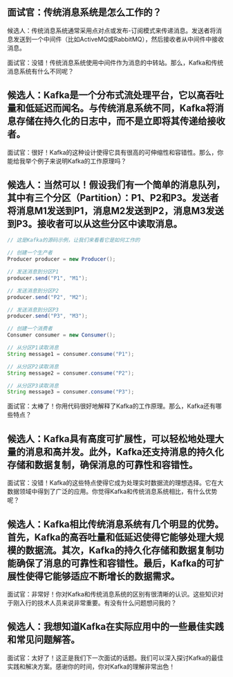 
## 面试官：传统消息系统是怎么工作的？

候选人：传统消息系统通常采用点对点或发布-订阅模式来传递消息。发送者将消息发送到一个中间件（比如ActiveMQ或RabbitMQ），然后接收者从中间件中接收消息。

面试官：没错！传统消息系统使用中间件作为消息的中转站。那么，Kafka和传统消息系统有什么不同呢？

## 候选人：Kafka是一个分布式流处理平台，它以高吞吐量和低延迟而闻名。与传统消息系统不同，Kafka将消息存储在持久化的日志中，而不是立即将其传递给接收者。

面试官：很好！Kafka的这种设计使得它具有很高的可伸缩性和容错性。那么，你能给我举个例子来说明Kafka的工作原理吗？

## 候选人：当然可以！假设我们有一个简单的消息队列，其中有三个分区（Partition）：P1、P2和P3。发送者将消息M1发送到P1，消息M2发送到P2，消息M3发送到P3。接收者可以从这些分区中读取消息。

```java
// 这是Kafka的源码示例，让我们来看看它是如何工作的

// 创建一个生产者
Producer producer = new Producer();

// 发送消息到分区P1
producer.send("P1", "M1");

// 发送消息到分区P2
producer.send("P2", "M2");

// 发送消息到分区P3
producer.send("P3", "M3");

// 创建一个消费者
Consumer consumer = new Consumer();

// 从分区P1读取消息
String message1 = consumer.consume("P1");

// 从分区P2读取消息
String message2 = consumer.consume("P2");

// 从分区P3读取消息
String message3 = consumer.consume("P3");
```

面试官：太棒了！你用代码很好地解释了Kafka的工作原理。那么，Kafka还有哪些特点？

## 候选人：Kafka具有高度可扩展性，可以轻松地处理大量的消息和高并发。此外，Kafka还支持消息的持久化存储和数据复制，确保消息的可靠性和容错性。

面试官：没错！Kafka的这些特点使得它成为处理实时数据流的理想选择。它在大数据领域中得到了广泛的应用。你觉得Kafka和传统消息系统相比，有什么优势呢？

## 候选人：Kafka相比传统消息系统有几个明显的优势。首先，Kafka的高吞吐量和低延迟使得它能够处理大规模的数据流。其次，Kafka的持久化存储和数据复制功能确保了消息的可靠性和容错性。最后，Kafka的可扩展性使得它能够适应不断增长的数据需求。

面试官：非常好！你对Kafka和传统消息系统的区别有很清晰的认识。这些知识对于刚入行的技术人员来说非常重要。有没有什么问题想问我的？

## 候选人：我想知道Kafka在实际应用中的一些最佳实践和常见问题解答。

面试官：太好了！这正是我们下一次面试的话题。我们可以深入探讨Kafka的最佳实践和解决方案。感谢你的时间，你对Kafka的理解非常出色！


